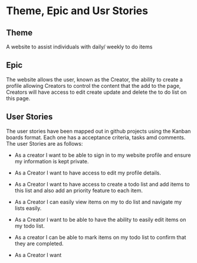 # Theme, Epic and Usr Stories

## Theme
A website to assist individuals with daily/ weekly to do items

## Epic
The website allows the user, known as the Creator, the ability to create a profile allowing Creators to control the content that the add to the page, Creators will have access to edit create update and delete the to do list on this page.

## User Stories
The user stories have been mapped out in github projects using the Kanban boards format. Each one has a  acceptance criteria, tasks amd comments. The user Stories are as follows:
- As a creator I want to be able to sign in to my website profile  and ensure my information is kept private.

- As a Creator I want to have access to edit my profile details.

- As a Creator I want to have access to create a todo list and add items to this list and also add an priority feature to each item.

- As a Creator I can easily view items on my to do list and navigate my lists easily. 

- As a Creator I want to be able to have the ability to easily edit items on my todo list.

- As a creator I can be able to mark items on my todo list to confirm that they are completed.

- As a Creator I want 